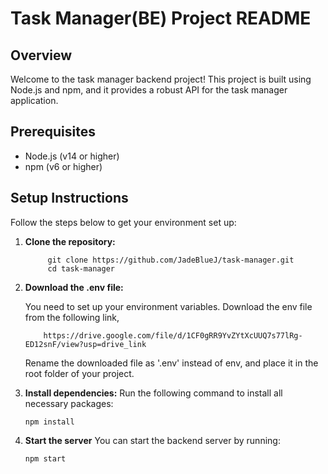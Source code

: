 # Task Manager(BE) Project README

## Overview

Welcome to the task manager backend project! This project is built using Node.js and npm, and it provides a robust API for the task manager application.

## Prerequisites

- Node.js (v14 or higher)
- npm (v6 or higher)

## Setup Instructions

Follow the steps below to get your environment set up:

1. **Clone the repository:**

   ```
        git clone https://github.com/JadeBlueJ/task-manager.git
        cd task-manager

2. **Download the .env file:**

    You need to set up your environment variables. Download the env file from the following link,
    ```
        https://drive.google.com/file/d/1CF0gRR9YvZYtXcUUQ7s77lRg-ED12snF/view?usp=drive_link
    ```

   Rename the downloaded file as '.env' instead of env, and place it in the root folder of your project. 

3. **Install dependencies:**
Run the following command to install all necessary packages:

    ```
    npm install

4. **Start the server**
You can start the backend server by running:

    ```
    npm start

